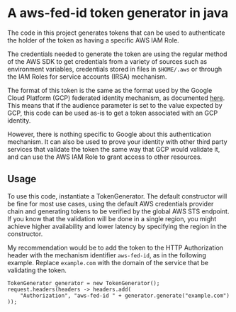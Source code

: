 # A aws-fed-id token generator in java

The code in this project generates tokens that can be used to authenticate the holder of the token as having
a specific AWS IAM Role. 

The credentials needed to generate the token are using the regular method of the AWS SDK
to get credentials from a variety of sources such as environment variables, credentials stored in files in 
`$HOME/.aws` or through the IAM Roles for service accounts (IRSA) mechanism.

The format of this token is the same as the format used by the Google Cloud Platform (GCP) federated identity mechanism,
as documented [here](https://cloud.google.com/iam/docs/workload-identity-federation-with-other-clouds#advanced_scenarios). 
This means that if the audience parameter is set to the value expected by GCP, this code can be used as-is to get
a token associated with an GCP identity.

However, there is nothing specific to Google about this authentication mechanism. It can also be used to prove
your identity with other third party services that validate the token the same way that GCP would validate it,
and can use the AWS IAM Role to grant access to other resources.

## Usage

To use this code, instantiate a TokenGenerator. The default constructor will be fine for most use cases, using the
default AWS credentials provider chain and generating tokens to be verified by the global AWS STS endpoint. If you know
that the validation will be done in a single region, you might achieve higher availability and lower latency by specifying
the region in the constructor.

My recommendation would be to add the token to the HTTP Authorization header with the mechanism identifier `aws-fed-id`, as
in the following example. Replace `example.com` with the domain of the service that be validating the token.

```
TokenGenerator generator = new TokenGenerator();
request.headers(headers -> headers.add(
    "Authorization", "aws-fed-id " + generator.generate("example.com")
));
```
